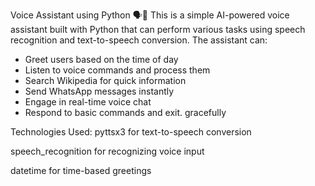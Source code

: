 Voice Assistant using Python 🗣️🤖
This is a simple AI-powered voice assistant built with Python that can perform various tasks using speech recognition and text-to-speech conversion. The assistant can:

- Greet users based on the time of day
- Listen to voice commands and process them
- Search Wikipedia for quick information
- Send WhatsApp messages instantly
- Engage in real-time voice chat
- Respond to basic commands and exit.    gracefully

Technologies Used:
pyttsx3 for text-to-speech conversion

speech_recognition for recognizing voice input

datetime for time-based greetings



